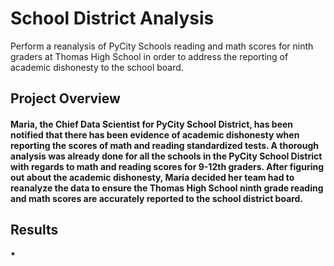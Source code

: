 # School District Analysis
Perform a reanalysis of PyCity Schools reading and math scores for ninth graders at Thomas High School in order to address the reporting of academic dishonesty to the school board.
## Project Overview
#### Maria, the Chief Data Scientist for PyCity School District, has been notified that there has been evidence of academic dishonesty when reporting the scores of math and reading standardized tests.  A thorough analysis was already done for all the schools in the PyCity School District with regards to math and reading scores for 9-12th graders.  After figuring out about the academic dishonesty, Maria decided her team had to reanalyze the data to ensure the Thomas High School ninth grade reading and math scores are accurately reported to the school district board.
## Results
#### * 

